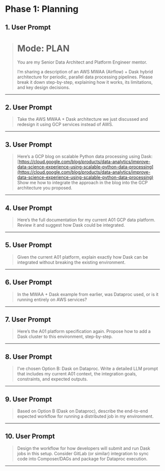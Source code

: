 
# Phase 1: Planning

## 1. User Prompt

> # Mode: PLAN
>
> You are my Senior Data Architect and Platform Engineer mentor.
>
> I’m sharing a description of an AWS MWAA (Airflow) + Dask hybrid architecture for periodic, parallel data processing pipelines.
> Please break it down step-by-step, explaining how it works, its limitations, and key design decisions.

---

## 2. User Prompt

> Take the AWS MWAA + Dask architecture we just discussed and redesign it using GCP services instead of AWS.

---

## 3. User Prompt

> Here’s a GCP blog on scalable Python data processing using Dask:
> [https://cloud.google.com/blog/products/data-analytics/improve-data-science-experience-using-scalable-python-data-processing](https://cloud.google.com/blog/products/data-analytics/improve-data-science-experience-using-scalable-python-data-processing)
> Show me how to integrate the approach in the blog into the GCP architecture you proposed.

---

## 4. User Prompt

> Here’s the full documentation for my current A01 GCP data platform.
> Review it and suggest how Dask could be integrated.

---

## 5. User Prompt

> Given the current A01 platform, explain exactly how Dask can be integrated without breaking the existing environment.

---

## 6. User Prompt

> In the MWAA + Dask example from earlier, was Dataproc used, or is it running entirely on AWS services?

---

## 7. User Prompt

> Here’s the A01 platform specification again.
> Propose how to add a Dask cluster to this environment, step-by-step.

---

## 8. User Prompt

> I’ve chosen Option B: Dask on Dataproc.
> Write a detailed LLM prompt that includes my current A01 context, the integration goals, constraints, and expected outputs.

---

## 9. User Prompt

> Based on Option B (Dask on Dataproc), describe the end-to-end expected workflow for running a distributed job in my environment.

---

## 10. User Prompt

> Design the workflow for how developers will submit and run Dask jobs in this setup.
> Consider GitLab (or similar) integration to sync code into Composer/DAGs and package for Dataproc execution.

---